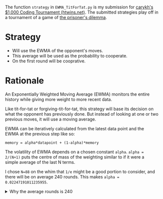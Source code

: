 The function `strategy` in `EWMA_TitForTat.py` is my submission for [carykh's $1,000 Coding Tournament (htwins.net)](https://htwins.net/prisoners-dilemma/). The submitted strategies play off in a tournament of a game of [the prisoner's dilemma](https://en.wikipedia.org/wiki/Prisoner's_dilemma).

# Strategy

* Will use the EWMA of the opponent's moves.
* This average will be used as the probability to cooperate.
* On the first round will be cooprative.

# Rationale

An Exponentially Weighted Moving Average (EWMA) monitors the entire history while giving more weight to more recent data.

Like tit-for-tat or forgiving-tit-for-tat, this strategy will base its decision on what the opponent has previously done. But instead of looking at one or two previous moves, it will use a moving average.

EWMA can be iteratively calculated from the latest data point and the EWMA at the previous step like so:

    memory = alpha*datapoint + (1-alpha)*memory

The volatility of EWMA depends on a chosen constant `alpha`. `alpha = 2/(N+1)` puts the centre of mass of the weighting similar to if it were a simple average of the last N terms.

I chose `N=88` on the whim that `1/e` might be a good portion to consider, and there will be on average 240 rounds. This makes `alpha = 0.02247191011235955`.

<details>
    <summary>Why the average rounds is 240</summary>
    <ul>
    <li>Each pairing runs for <code>200-40*np.log(random.random())</code> turns.</li>
    <li><code>random.random()</code> is uniformly distributed in the range [0,1).</li>
    <li>And <code>Integrate[200-40*log(x),{x,0,1}]</code> is 240.</li>
    <li>Therefore the expected number of rounds is 240.</li>
    </ul>
</details>
